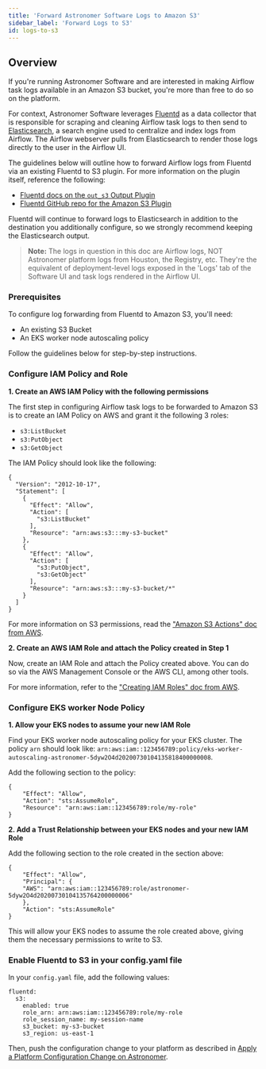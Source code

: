 ```yaml
---
title: 'Forward Astronomer Software Logs to Amazon S3'
sidebar_label: 'Forward Logs to S3'
id: logs-to-s3
---
```


## Overview

If you're running Astronomer Software and are interested in making Airflow task logs available in an Amazon S3 bucket, you're more than free to do so on the platform.

For context, Astronomer Software leverages [Fluentd](https://www.fluentd.org/) as a data collector that is responsible for scraping and cleaning Airflow task logs to then send to [Elasticsearch](https://www.elastic.co/elasticsearch/), a search engine used to centralize and index logs from Airflow. The Airflow webserver pulls from Elasticsearch to render those logs directly to the user in the Airflow UI.

The guidelines below will outline how to forward Airflow logs from Fluentd via an existing Fluentd to S3 plugin. For more information on the plugin itself, reference the following:

- [Fluentd docs on the `out_s3` Output Plugin](https://docs.fluentd.org/output/s3)
- [Fluentd GitHub repo for the Amazon S3 Plugin](https://github.com/fluent/fluent-plugin-s3)

Fluentd will continue to forward logs to Elasticsearch in addition to the destination you additionally configure, so we strongly recommend keeping the Elasticsearch output.

> **Note:** The logs in question in this doc are Airflow logs, NOT Astronomer platform logs from Houston, the Registry, etc. They're the equivalent of deployment-level logs exposed in the 'Logs' tab of the Software UI and task logs rendered in the Airflow UI.

### Prerequisites

To configure log forwarding from Fluentd to Amazon S3, you'll need:

- An existing S3 Bucket
- An EKS worker node autoscaling policy

Follow the guidelines below for step-by-step instructions.

### Configure IAM Policy and Role

**1. Create an AWS IAM Policy with the following permissions**

The first step in configuring Airflow task logs to be forwarded to Amazon S3 is to create an IAM Policy on AWS and grant it the following 3 roles:

- `s3:ListBucket`
- `s3:PutObject`
- `s3:GetObject`

The IAM Policy should look like the following:

```
{
  "Version": "2012-10-17",
  "Statement": [
    {
      "Effect": "Allow",
      "Action": [
        "s3:ListBucket"
      ],
      "Resource": "arn:aws:s3:::my-s3-bucket"
    },
    {
      "Effect": "Allow",
      "Action": [
        "s3:PutObject",
        "s3:GetObject"
      ],
      "Resource": "arn:aws:s3:::my-s3-bucket/*"
    }
  ]
}
```

For more information on S3 permissions, read the ["Amazon S3 Actions" doc from AWS](https://docs.aws.amazon.com/AmazonS3/latest/dev/using-with-s3-actions.html).

**2. Create an AWS IAM Role and attach the Policy created in Step 1**

Now, create an IAM Role and attach the Policy created above. You can do so via the AWS Management Console or the AWS CLI, among other tools.

For more information, refer to the ["Creating IAM Roles" doc from AWS](https://docs.aws.amazon.com/IAM/latest/UserGuide/id_roles_create.html).

### Configure EKS worker Node Policy

**1. Allow your EKS nodes to assume your new IAM Role**

Find your EKS worker node autoscaling policy for your EKS cluster. The policy `arn` should look like: `arn:aws:iam::123456789:policy/eks-worker-autoscaling-astronomer-5dyw2O4d20200730104135818400000008`.

Add the following section to the policy:

```
{
    "Effect": "Allow",
    "Action": "sts:AssumeRole",
    "Resource": "arn:aws:iam::123456789:role/my-role"
}
```

**2. Add a Trust Relationship between your EKS nodes and your new IAM Role**

Add the following section to the role created in the section above:

```
{
    "Effect": "Allow",
    "Principal": {
    "AWS": "arn:aws:iam::123456789:role/astronomer-5dyw2O4d20200730104135764200000006"
    },
    "Action": "sts:AssumeRole"
}
```

This will allow your EKS nodes to assume the role created above, giving them the necessary permissions to write to S3.

### Enable Fluentd to S3 in your config.yaml file

In your `config.yaml` file, add the following values:

```
fluentd:
  s3:
    enabled: true
    role_arn: arn:aws:iam::123456789:role/my-role
    role_session_name: my-session-name
    s3_bucket: my-s3-bucket
    s3_region: us-east-1
```

Then, push the configuration change to your platform as described in [Apply a Platform Configuration Change on Astronomer](apply-platform-config.md).
